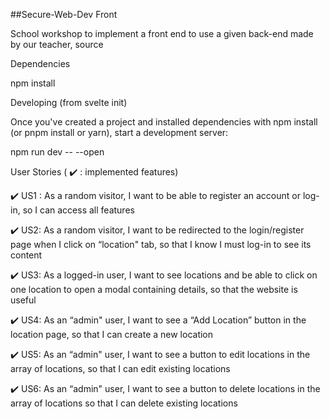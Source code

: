 ##Secure-Web-Dev Front

School workshop to implement a front end to use a given back-end made by our teacher, source

Dependencies

npm install


Developing (from svelte init)

Once you've created a project and installed dependencies with npm install (or pnpm install or yarn), start a development server:

npm run dev -- --open

User Stories ( :heavy_check_mark: : implemented features) 

:heavy_check_mark: US1 : As a random visitor, I want to be able to register an account or log-in, so I can access all features

:heavy_check_mark: US2: As a random visitor, I want to be redirected to the login/register page when I click on “location" tab, so that I know I must log-in to see its content

:heavy_check_mark: US3: As a logged-in user, I want to see locations and be able to click on one location to open a modal containing details, so that the website is useful

:heavy_check_mark: US4: As an “admin" user, I want to see a “Add Location” button in the location page, so that I can create a new location

:heavy_check_mark: US5: As an “admin" user, I want to see a button to edit locations in the array of locations, so that I can edit existing locations

:heavy_check_mark: US6: As an “admin" user, I want to see a button to delete locations in the array of locations so that I can delete existing locations
